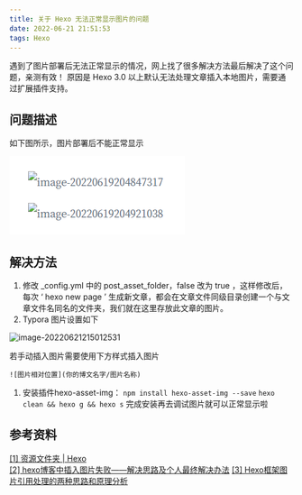 ```yaml
---
title: 关于 Hexo 无法正常显示图片的问题
date: 2022-06-21 21:51:53
tags: Hexo
---
```


遇到了图片部署后无法正常显示的情况，网上找了很多解决方法最后解决了这个问题，亲测有效！
原因是 Hexo 3.0 以上默认无法处理文章插入本地图片，需要通过扩展插件支持。

<!--more-->

## 问题描述

如下图所示，图片部署后不能正常显示

<img src="关于-hexo-无法正常显示图片的问题/image-20220621214702330.png" alt="image-20220621214702330"  />

## 解决方法

1. 修改 _config.yml 中的 post_asset_folder，false 改为  true ，这样修改后，每次  ‘ hexo new page ’  生成新文章，都会在文章文件同级目录创建一个与文章文件名同名的文件夹，我们就在这里存放此文章的图片。
2. Typora 图片设置如下

![image-20220621215012531](image-20220621215012531.png)

若手动插入图片需要使用下方样式插入图片
```
![图片相对位置](你的博文名字/图片名称)
```
1. 安装插件hexo-asset-img：
`npm install hexo-asset-img --save`
`hexo clean && hexo g && hexo s`
完成安装再去调试图片就可以正常显示啦

## 参考资料

[[1] 资源文件夹 | Hexo](https://hexo.io/zh-cn/docs/asset-folders)  
[[2] hexo博客中插入图片失败——解决思路及个人最终解决办法](hexo博客中插入图片失败——解决思路及个人最终解决办法)
[[3] Hexo框架图片引用处理的两种思路和原理分析](https://donnadie.top/hexo-image-processing-analysis/)